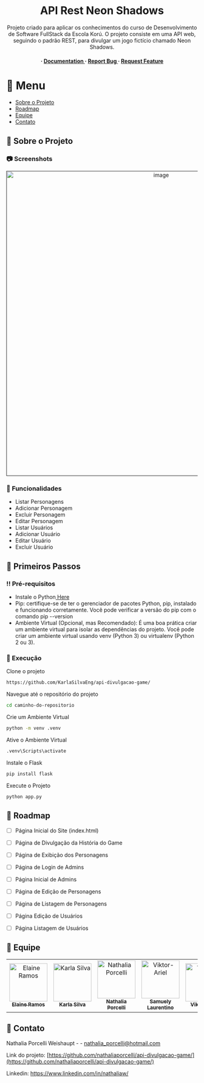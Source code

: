 <div align='center'>

<h1>API Rest Neon Shadows</h1>
<p>Projeto criado para aplicar os conhecimentos do curso de Desenvolvimento de Software FullStack da Escola Korú. O projeto consiste em uma API web, seguindo o padrão REST, para divulgar um jogo fictício chamado Neon Shadows.</p>

<h4> <span> · </span> <a href="https://github.com/KarlaSilvaEng/api-divulgacao-game/blob/master/README.md"> Documentation </a> <span> · </span> <a href="https://github.com/KarlaSilvaEng/api-divulgacao-game/issues"> Report Bug </a> <span> · </span> <a href="https://github.com/KarlaSilvaEng/api-divulgacao-game/issues"> Request Feature </a> </h4>


</div>

# :notebook_with_decorative_cover: Menu

- [Sobre o Projeto](#star2-sobre-o-projeto)
- [Roadmap](#compass-roadmap)
- [Equipe](#wave-equipe)
- [Contato](#handshake-contato)


## :star2: Sobre o Projeto

### :camera: Screenshots
<div align="center"> <a href=""><img src="A API REST do jogo fictício Neon Shadows está sendo desenvolvida ao longo do Curso de Desenvolvimento de Software da Korú. " alt='image' width='800'/></a> </div>



### :dart: Funcionalidades
- Listar Personagens
- Adicionar Personagem
- Excluir Personagem
- Editar Personagem
- Listar Usuários
- Adicionar Usuário
- Editar Usuário
- Excluir Usuário


## :toolbox: Primeiros Passos

### :bangbang: Pré-requisitos

- Instale o Python<a href="https://www.python.org/downloads/"> Here</a>
- Pip: certifique-se de ter o gerenciador de pacotes Python, pip, instalado e funcionando corretamente. Você pode verificar a versão do pip com o comando pip --version
- Ambiente Virtual (Opcional, mas Recomendado): É uma boa prática criar um ambiente virtual para isolar as dependências do projeto. Você pode criar um ambiente virtual usando venv (Python 3) ou virtualenv (Python 2 ou 3).


### :running: Execução

Clone o projeto

```bash
https://github.com/KarlaSilvaEng/api-divulgacao-game/
```
Navegue até o repositório do projeto
```bash
cd caminho-do-repositorio
```
Crie um Ambiente Virtual
```bash
python -m venv .venv
```
Ative o Ambiente Virtual
```bash
.venv\Scripts\activate
```
Instale o Flask
```bash
pip install flask
```
Execute o Projeto
```bash
python app.py
```


## :compass: Roadmap

* [ ] Página Inicial do Site (index.html)
* [ ] Página de Divulgação da História do Game
* [ ] Página de Exibição dos Personagens
* [ ] Página de Login de Admins
* [ ] Página Inicial de Admins
* [ ] Página de Edição de Personagens
* [ ] Página de Listagem de Personagens
* [ ] Página Edição de Usuários
* [ ] Página Listagem de Usuários


## :wave: Equipe

<table>
    <tr>
        <td align="center">
            <a href="https://github.com/ramoselainedev">
                <img src="https://avatars.githubusercontent.com/u/105077854?v=4" width="100px;" alt="Elaine Ramos"/>
                <br/>
                <sub><b>Elaine Ramos</b></sub>
            </a>
        </td>
              <td align="center">
            <a href="https://github.com/karlasilvaeng">
                <img src="https://avatars.githubusercontent.com/u/96357083?v=4" width="100px;" alt="Karla Silva"/>
                <br/>
                <sub><b>Karla Silva</b></sub>
            </a>
        </td>
        <td align="center">
            <a href="https://github.com/nathaliaporcelli">
                <img src="https://avatars.githubusercontent.com/u/57419374?v=4" width="100px;" alt="Nathalia Porcelli"/>
                <br />
                <sub><b>Nathalia Porcelli</b></sub>
            </a>
        </td>
        <td align="center">
            <a href="https://github.com/samuelylaurentino">
                <img src="https://avatars.githubusercontent.com/u/56741500?v=4" width="100px;" alt="Viktor-Ariel"/>
                <br />
                <sub><b>Samuely Laurentino</b></sub>
            </a>
        </td>
        <td align="center">
            <a href="https://github.com/viktor-ariel">
                <img src="https://avatars.githubusercontent.com/u/98894099?v=4" width="100px;" alt="Viktor-Ariel"/>
                <br />
                <sub><b>Viktor Ariel</b></sub>
            </a>
        </td>
         <td align="center">
            <a href="https://github.com/lbscarvalho">
                <img src="https://avatars.githubusercontent.com/u/126473476?v=4" width="100px;" alt="Lucas-Borges"/>
                <br />
                <sub><b>Lucas Borges</b></sub>
            </a>
        </td> 
    </tr>
</table>





## :handshake: Contato

Nathalia Porcelli Weishaupt - - nathalia_porcelli@hotmail.com

Link do projeto: [https://github.com/nathaliaporcelli/api-divulgacao-game/](https://github.com/nathaliaporcelli/api-divulgacao-game/)

Linkedin: https://www.linkedin.com/in/nathaliaw/
